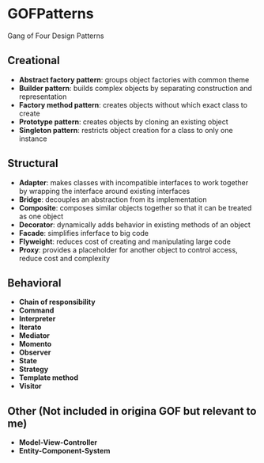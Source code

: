 # GOFPatterns

Gang of Four Design Patterns

## Creational

- **Abstract factory pattern**: groups object factories with common theme
- **Builder pattern**: builds complex objects by separating construction and representation
- **Factory method pattern**: creates objects without which exact class to create
- **Prototype pattern**: creates objects by cloning an existing object
- **Singleton pattern**: restricts object creation for a class to only one instance

## Structural

- **Adapter**: makes classes with incompatible interfaces to work together by wrapping the interface around existing interfaces
- **Bridge**: decouples an abstraction from its implementation
- **Composite**: composes similar objects together so that it can be treated as one object
- **Decorator**: dynamically adds behavior in existing methods of an object
- **Facade**: simplifies inferface to big code
- **Flyweight**: reduces cost of creating and manipulating large code
- **Proxy**: provides a placeholder for another object to control access, reduce cost and complexity


## Behavioral

- **Chain of responsibility**
- **Command**
- **Interpreter**
- **Iterato**
- **Mediator**
- **Momento**
- **Observer**
- **State**
- **Strategy**
- **Template method**
- **Visitor**

## Other (Not included in origina GOF but relevant to me)

- **Model-View-Controller**
- **Entity-Component-System**
